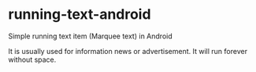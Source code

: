 # running-text-android
Simple running text item (Marquee text) in Android

It is usually used for information news or advertisement. It will run forever without space.
